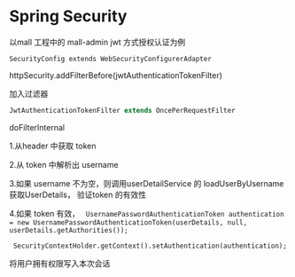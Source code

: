 # Spring Security



以mall 工程中的 mall-admin jwt 方式授权认证为例

```SecurityConfig extends WebSecurityConfigurerAdapter```

httpSecurity.addFilterBefore(jwtAuthenticationTokenFilter)

加入过滤器



```java
JwtAuthenticationTokenFilter extends OncePerRequestFilter
```

doFilterInternal

1.从header 中获取 token

2.从 token 中解析出 username

3.如果 username 不为空，则调用userDetailService 的 loadUserByUsername 获取UserDetails， 验证token 的有效性

4.如果 token 有效， ``` UsernamePasswordAuthenticationToken authentication = new UsernamePasswordAuthenticationToken(userDetails, null, userDetails.getAuthorities());```

``` SecurityContextHolder.getContext().setAuthentication(authentication);```

将用户拥有权限写入本次会话